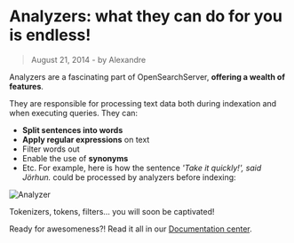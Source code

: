 # Analyzers: what they can do for you is endless!

> August 21, 2014 - by Alexandre

Analyzers are a fascinating part of OpenSearchServer, **offering a wealth of features**.

They are responsible for processing text data both during indexation and when executing queries. They can:

*   **Split sentences into words**
*   **Apply regular expressions** on text
*   Filter words out
*   Enable the use of **synonyms**
*   Etc.
For example, here is how the sentence _'Take it quickly!', said Jörhun._ could be processed by analyzers before indexing:

![Analyzer](../../images/analyzer.png)

Tokenizers, tokens, filters... you will soon be captivated!

Ready for awesomeness?! Read it all in our [Documentation center](http://www.opensearchserver.com/documentation/faq/indexing/how_to_use_analyzers.md).

